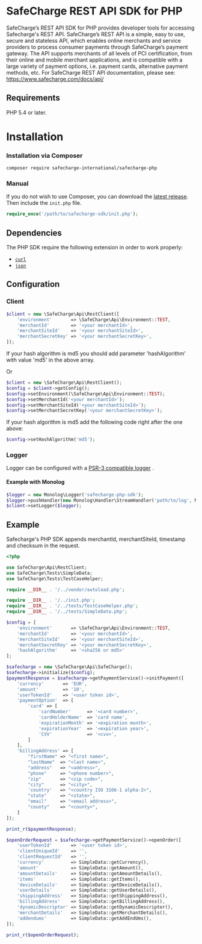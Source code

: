 # SafeCharge REST API SDK for PHP

SafeCharge’s REST API SDK for PHP provides developer tools for accessing Safecharge's REST API. SafeCharge’s REST API is a simple, easy to use, secure and stateless API, which enables online merchants and service providers to process consumer payments through SafeCharge’s payment gateway. The API supports merchants of all levels of PCI certification, from their online and mobile merchant applications, and is compatible with a large variety of payment options, i.e. payment cards, alternative payment methods, etc. For SafeCharge REST API documentation, please see: https://www.safecharge.com/docs/api/

## Requirements

PHP 5.4 or later.

# Installation
### Installation via Composer
```bash
composer require safecharge-international/safecharge-php
```
### Manual
If you do not wish to use Composer, you can download the [latest release](https://github.com/SafeChargeInternational/safecharge-php/releases). Then include the `init.php` file.

```php
require_once('/path/to/safecharge-sdk/init.php');
```
## Dependencies

The PHP SDK require the following extension in order to work properly:

- [`curl`](https://secure.php.net/manual/en/book.curl.php)
- [`json`](https://secure.php.net/manual/en/book.json.php)

## Configuration
### Client
```php
$client = new \SafeCharge\Api\RestClient([
    'environment'       => \SafeCharge\Api\Environment::TEST,
    'merchantId'        => '<your merchantId>',
    'merchantSiteId'    => '<your merchantSiteId>',
    'merchantSecretKey' => '<your merchantSecretKey>',
]);
```
If your hash algorithm is md5 you should add parameter 'hashAlgorithm' with value 'md5' in the above array.

Or

```php
$client = new \SafeCharge\Api\RestClient();
$config = $client->getConfig();
$config->setEnvironment(\SafeCharge\Api\Environment::TEST);
$config->setMerchantId('<your merchantId>');
$config->setMerchantSiteId('<your merchantSiteId>');
$config->setMerchantSecretKey('<your merchantSecretKey>');
```

If your hash algorithm is md5 add the following code right after the one above:


```php
$config->setHashAlgorithm('md5');
```

### Logger

Logger can be configured with a [PSR-3 compatible logger](http://www.php-fig.org/psr/psr-3/) .

#### Example with Monolog
```php
$logger = new Monolog\Logger('safecharge-php-sdk');
$logger->pushHandler(new Monolog\Handler\StreamHandler('path/to/log', Monolog\Logger::DEBUG));
$client->setLogger($logger);
```

## Example
Safecharge's PHP SDK appends merchantId, merchantSiteId, timestamp and checksum in the request.
```php
<?php

use SafeCharge\Api\RestClient;
use SafeCharge\Tests\SimpleData;
use SafeCharge\Tests\TestCaseHelper;

require __DIR__ . '/../vendor/autoload.php';

require __DIR__ . '/../init.php';
require __DIR__ . '/../tests/TestCaseHelper.php';
require __DIR__ . '/../tests/SimpleData.php';

$config = [
    'environment'       => \SafeCharge\Api\Environment::TEST,
    'merchantId'        => '<your merchantId>',
    'merchantSiteId'    => '<your merchantSiteId>',
    'merchantSecretKey' => '<your merchantSecretKey>',
    'hashAlgorithm'     => '<sha256 or md5>'
];

$safecharge = new \SafeCharge\Api\SafeCharge();
$safecharge->initialize($config);
$paymentResponse = $safecharge->getPaymentService()->initPayment([
    'currency'       => 'EUR',
    'amount'         => '10',
    'userTokenId'    => '<user token id>',
    'paymentOption'  => [
        'card' => [
            'cardNumber'      => '<card number>',
            'cardHolderName'  => 'card name',
            'expirationMonth' => '<expiration month>',
            'expirationYear'  => '<expiration year>',
            'CVV'             => '<cvv>',
        ]
    ],
    'billingAddress' => [
        "firstName" => "<first name>",
        "lastName"  => "<last name>",
        "address"   => "<address>",
        "phone"     => "<phone number>",
        "zip"       => "<zip code>",
        "city"      => "<city>",
        'country'   => "<country ISO 3166-1 alpha-2>",
        "state"     => "<state>",
        "email"     => "<email address>",
        "county"    => "<county>",
    ]
]);

print_r($paymentResponse);

$openOrderRequest = $safecharge->getPaymentService()->openOrder([
    'userTokenId'       => '<user token id>',
    'clientUniqueId'    => '',
    'clientRequestId'   => '',
    'currency'          => SimpleData::getCurrency(),
    'amount'            => SimpleData::getAmount(),
    'amountDetails'     => SimpleData::getAmountDetails(),
    'items'             => SimpleData::getItems(),
    'deviceDetails'     => SimpleData::getDeviceDetails(),
    'userDetails'       => SimpleData::getUserDetails(),
    'shippingAddress'   => SimpleData::getShippingAddress(),
    'billingAddress'    => SimpleData::getBillingAddress(),
    'dynamicDescriptor' => SimpleData::getDynamicDescriptor(),
    'merchantDetails'   => SimpleData::getMerchantDetails(),
    'addendums'         => SimpleData::getAddEndUms(),
]);

print_r($openOrderRequest);
```
